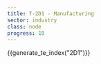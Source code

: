 ```yaml
---
title: T-2D1 - Manufacturing
sector: industry
class: node
progress: 10
---
```






{{generate_te_index("2D1")}}

